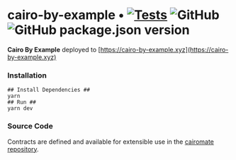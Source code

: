 # cairo-by-example • [![Tests](https://github.com/a5f9t4/cairo-by-example/actions/workflows/tests.yml/badge.svg)](https://github.com/a5f9t4/cairo-by-example/actions/workflows/tests.yml) ![GitHub](https://img.shields.io/github/license/a5f9t4/cairo-by-example) ![GitHub package.json version](https://img.shields.io/github/package-json/v/a5f9t4/cairo-by-example)

**Cairo By Example** deployed to [https://cairo-by-example.xyz](https://cairo-by-example.xyz)

### Installation

```shell
## Install Dependencies ##
yarn
## Run ##
yarn dev
```

### Source Code

Contracts are defined and available for extensible use in the [cairomate repository](https://github.com/a5f9t4/cairomate).